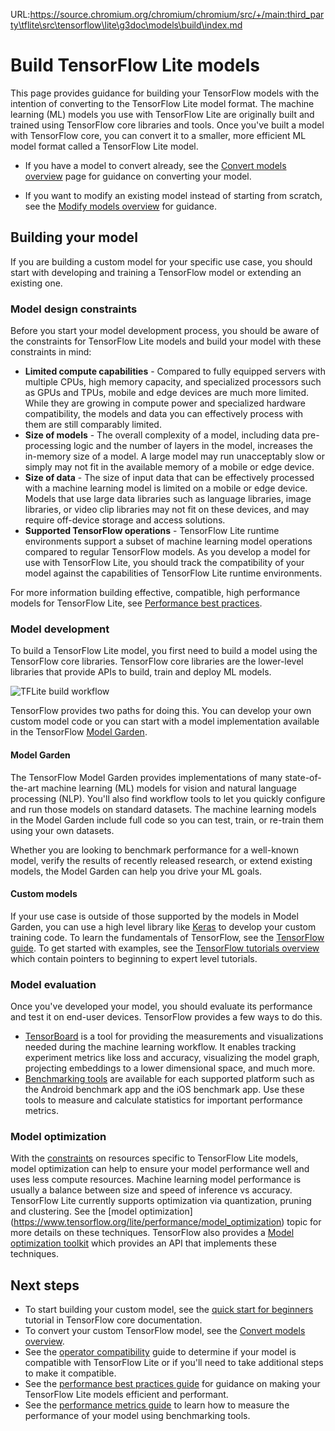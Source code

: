 URL:https://source.chromium.org/chromium/chromium/src/+/main:third_party\tflite\src\tensorflow\lite\g3doc\models\build\index.md
# Build TensorFlow Lite models

This page provides guidance for building
your TensorFlow models with the intention of converting to the TensorFlow
Lite model format. The machine learning (ML) models you use with TensorFlow
Lite are originally
built and trained using TensorFlow core libraries and tools. Once you've built
a model with TensorFlow core, you can convert it to a smaller, more
efficient ML model format called a TensorFlow Lite model.

* If you have a model to convert already, see the
    [Convert models overview](../convert/)
    page for guidance on converting your model.

* If you want to modify an existing model instead of starting from scratch,
  see the [Modify models overview](../modify/model_maker) for guidance.


## Building your model

If you are building a custom model for your specific use case,
you should start with developing and training a TensorFlow model or extending
an existing one.

### Model design constraints

Before you start your model development process, you should be aware of the
constraints for TensorFlow Lite models and build your model with these
constraints in mind:

* **Limited compute capabilities** - Compared to fully equipped servers with
  multiple CPUs, high memory capacity, and specialized processors such as GPUs
  and TPUs, mobile and edge devices are much more limited. While they are
  growing in compute power and specialized hardware compatibility, the models
  and data you can effectively process with them are still comparably limited.
* **Size of models** - The overall complexity of a model, including data
  pre-processing logic and the number of layers in the model, increases the
  in-memory size of a model. A large model may run unacceptably slow or simply
  may not fit in the available memory of a mobile or edge device.
* **Size of data** - The size of input data that can be effectively processed
  with a machine learning model is limited on a mobile or edge device. Models
  that use large data libraries such as language libraries, image libraries, or
  video clip libraries may not fit on these devices, and may require
  off-device storage and access solutions.
* **Supported TensorFlow operations** - TensorFlow Lite runtime environments
  support a subset of machine learning model operations compared to
  regular TensorFlow models. As you develop a model for use with TensorFlow
  Lite, you should track the compatibility of your model against the
  capabilities of TensorFlow Lite runtime environments.

For more information building effective, compatible, high performance models for
TensorFlow Lite, see
[Performance best practices](../../performance/best_practices.md).

### Model development

To build a TensorFlow Lite model, you first need to build a model using the
TensorFlow core libraries. TensorFlow core libraries are the lower-level
libraries that provide APIs to build, train and deploy ML models.

![TFLite build workflow](../../images/build/build_workflow_diag.png)

TensorFlow provides two paths for doing this. You can develop
your own custom model code or you can start with a model implementation
available in the TensorFlow
[Model Garden](https://www.tensorflow.org/tfmodels).

#### Model Garden

The TensorFlow Model Garden provides implementations of many state-of-the-art
machine learning (ML) models for vision and natural language processing (NLP).
You'll also find workflow tools to let you quickly configure and run those
models on standard datasets. The machine learning models in the
Model Garden include full code so you can
test, train, or re-train them using your own datasets.

Whether you are looking to benchmark performance for a
well-known model, verify the results of recently released research, or extend
existing models, the Model Garden can help you drive your ML goals.

#### Custom models

If your use case is outside of those supported by the models in Model Garden,
you can use a high level library like
[Keras](https://www.tensorflow.org/guide/keras/sequential_model) to
develop your custom training code. To learn the fundamentals of TensorFlow, see
the [TensorFlow guide](https://www.tensorflow.org/guide/basics). To get started
with examples, see the
[TensorFlow tutorials overview](https://www.tensorflow.org/tutorials) which
contain pointers to beginning to expert level tutorials.

### Model evaluation

Once you've developed your model, you should evaluate its performance and test
it on end-user devices.
TensorFlow provides a few ways to do this.

* [TensorBoard](https://www.tensorflow.org/tensorboard/tensorboard_profiling_keras)
  is a tool for providing the measurements and visualizations needed during
  the machine learning workflow. It enables tracking experiment metrics like
  loss and accuracy, visualizing the model graph, projecting embeddings to a
  lower dimensional space, and much more.
* [Benchmarking tools](https://www.tensorflow.org/lite/performance/measurement)
  are available for each supported platform such as the Android benchmark app
  and the iOS benchmark app. Use these tools to measure and calculate statistics
  for important performance metrics.

### Model optimization

With the [constraints](#model_constraints) on resources specific to
TensorFlow Lite models, model optimization can help to ensure your
model performance well and uses less compute resources. Machine learning model
performance is usually a balance between size and speed of inference vs
accuracy. TensorFlow Lite currently supports optimization via quantization,
pruning and clustering. See the
[model optimization] (https://www.tensorflow.org/lite/performance/model_optimization)
topic for more details on these techniques. TensorFlow also provides a
[Model optimization toolkit](https://www.tensorflow.org/model_optimization/guide)
which provides an API that implements these techniques.

## Next steps

*   To start building your custom model, see the
    [quick start for beginners](https://www.tensorflow.org/tutorials/quickstart/beginner)
    tutorial in TensorFlow core documentation.
*   To convert your custom TensorFlow model, see the
    [Convert models overview](../convert).
*   See the [operator compatibility](../../guide/ops_compatibility.md) guide to
    determine if your model is compatible with TensorFlow Lite or if you'll need
    to take additional steps to make it compatible.
*   See the
    [performance best practices guide](https://www.tensorflow.org/lite/performance/best_practices)
    for guidance on making your TensorFlow Lite models efficient and performant.
*   See the [performance metrics guide](../../performance/measurement.md) to
    learn how to measure the performance of your model using benchmarking tools.
